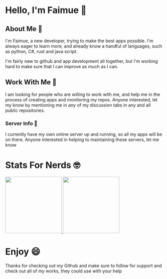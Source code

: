 # Hello, I'm Faimue 👋

## About Me 🤗

I'm Faimue, a new developer, trying to make the best apps possible. I'm always eager to learn more, and already know a handful of languages, such as python, C#, rust and java script. 

I'm fairly new to github and app development all together, but I'm working hard to make sure that I can improve as much as I can. 

## Work With Me 🤝

I am looking for people who are willing to work with me, and help me in the process of creating apps and monitoring my repos. Anyone interested, let my know by mentioning me in any of my discussion tabs in any and all public repositories. 

### Server Info 🧐

I currently have my own online server up and running, so all my apps will be on there. Anyone interested in helping to maintaining these servers, let me know 

# Stats For Nerds 🤓


 <a href="https://github.com/Faimue"> 
   <img height="180em" src="https://github-readme-stats.vercel.app/api?username=Faimue&theme=buefy&show_icons=true" /> 
   <img height="180em" src="https://github-readme-stats.vercel.app/api/top-langs/?username=Faimue&theme=buefy&layout=compact" /> 
 </a> 


# Enjoy 😄

Thanks for checking out my Github and make sure to follow for support and check out all of my works, they could use with your help